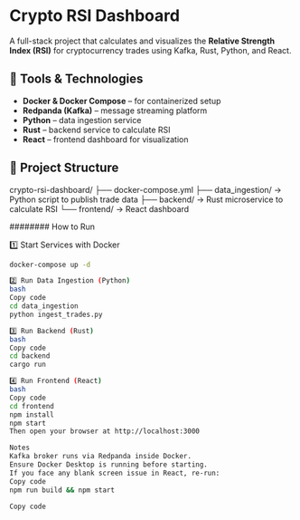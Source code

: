 # Crypto RSI Dashboard

A full-stack project that calculates and visualizes the **Relative Strength Index (RSI)** for cryptocurrency trades using Kafka, Rust, Python, and React.

## 🧰 Tools & Technologies

- **Docker & Docker Compose** – for containerized setup  
- **Redpanda (Kafka)** – message streaming platform  
- **Python** – data ingestion service  
- **Rust** – backend service to calculate RSI  
- **React** – frontend dashboard for visualization  

## 📁 Project Structure
crypto-rsi-dashboard/
├── docker-compose.yml
├── data_ingestion/ → Python script to publish trade data
├── backend/ → Rust microservice to calculate RSI
└── frontend/ → React dashboard

######## How to Run

1️⃣ Start Services with Docker
```bash
docker-compose up -d

2️⃣ Run Data Ingestion (Python)
bash
Copy code
cd data_ingestion
python ingest_trades.py

3️⃣ Run Backend (Rust)
bash
Copy code
cd backend
cargo run

4️⃣ Run Frontend (React)
bash
Copy code
cd frontend
npm install
npm start
Then open your browser at http://localhost:3000

Notes
Kafka broker runs via Redpanda inside Docker.
Ensure Docker Desktop is running before starting.
If you face any blank screen issue in React, re-run:
Copy code
npm run build && npm start

Copy code

